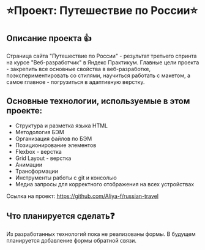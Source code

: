 # ⭐Проект: Путешествие по России⭐

## Описание проекта 👍

Страница сайта "Путешествие по России" - результат третьего спринта на курсе "Веб-разработчик" в Яндекс Практикум. Главные цели проекта - закрепить все основные свойства в веб-разработке, поэкспериментировать со стилями, научиться работать с макетом, а самое главное - погрузиться в адаптивную верстку.

## Основные технологии, используемые в этом проекте:

 - Структура и разметка языка HTML
 - Методология БЭМ
 - Организация файлов по БЭМ
 - Позиционирование элементов
 - Flexbox - верстка
 - Grid Layout - верстка
 - Анимации
 - Трансформации
 - Инструменты работы с git и консолью
 - Медиа запросы для корректного отображения на всех устройствах

 Ссылка на проект: https://github.com/Aliya-f/russian-travel

## Что планируется сделать❓

Из разработанных технологий пока не реализованы формы. В будущем планируется добавление формы обратной связи.